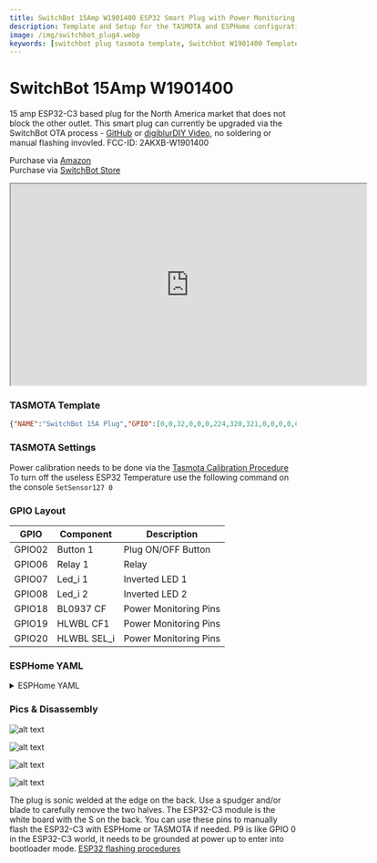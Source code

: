 ```yaml
---
title: SwitchBot 15Amp W1901400 ESP32 Smart Plug with Power Monitoring
description: Template and Setup for the TASMOTA and ESPHome configuration on the Switchbot Plug Mini
image: /img/switchbot_plug4.webp
keywords: [switchbot plug tasmota template, Switchbot W1901400 Template, Switchbot Plug ESPHome, 2AKXB-W1901400, switchbot tasmota, switchbot bluetooth proxy]
---
```


# SwitchBot 15Amp W1901400 

15 amp ESP32-C3 based plug for the North America market that does not block the other outlet.  This smart plug can currently be upgraded via the SwitchBot OTA process - [GitHub](https://github.com/kendallgoto/switchbota) or [digiblurDIY Video](https://youtu.be/iTexFQ0Th0I), no soldering or manual flashing invovled.  FCC-ID: 2AKXB-W1901400  

Purchase via [Amazon](https://amzn.to/3MzVSSR)  
Purchase via [SwitchBot Store](https://switchbot.vip/3avyiJe)

<iframe allowfullscreen height="353" src="https://www.youtube.com/embed/iTexFQ0Th0I" width="625" youtube-src-=""></iframe>  

### TASMOTA Template
```json
{"NAME":"SwitchBot 15A Plug","GPIO":[0,0,32,0,0,0,224,320,321,0,0,0,0,0,0,0,0,0,2720,2656,2624,0],"FLAG":0,"BASE":1}
```

### TASMOTA Settings   
Power calibration needs to be done via the [Tasmota Calibration Procedure](https://tasmota.github.io/docs/Power-Monitoring-Calibration/#calibration-procedure)  
To turn off the useless ESP32 Temperature use the following command on the console `SetSensor127 0`

### GPIO Layout

| GPIO |    Component | Description |
|------ |-------------|-------------|         
|GPIO02	| Button 1 | Plug ON/OFF Button
|GPIO06	| Relay 1 | Relay
|GPIO07	| Led_i 1 | Inverted LED 1
|GPIO08	| Led_i 2 | Inverted LED 2
|GPIO18	| BL0937 CF | Power Monitoring Pins
|GPIO19	| HLWBL CF1 | Power Monitoring Pins
|GPIO20	| HLWBL SEL_i | Power Monitoring Pins

### ESPHome YAML
<details><summary>ESPHome YAML</summary>     
<p>

```yaml
substitutions:
  display_name: esp32c3-sbotplug

esphome:
  name: ${display_name}
  platformio_options:
    board_build.mcu: esp32c3
    board_build.variant: esp32c3  

esp32:
  variant: ESP32C3
  board: esp32dev
  framework:
    type: esp-idf
    sdkconfig_options:
      CONFIG_BT_BLE_50_FEATURES_SUPPORTED: y
      CONFIG_BT_BLE_42_FEATURES_SUPPORTED: y
      CONFIG_ESP_TASK_WDT_TIMEOUT_S: "10"    

logger:
api:
ota:

button:
  - platform: safe_mode
    name: ${display_name} (Safe Mode)

wifi:
  ssid: !secret wifi_myssid
  password: !secret wifi_mypass
  manual_ip:
    static_ip: !secret ip_esp32c3_sbotplug
    gateway: !secret ip_gateway
    subnet: !secret ip_subnet
    dns1: !secret ip_dns1

#  Disable the bluetooth tracker/proxy if they are not needed
esp32_ble_tracker:
  scan_parameters:
# Adjust timing if the defaults do not work in your environment
#    interval: 1100ms
#    window: 1100ms
    active: true

bluetooth_proxy:
  active: true

sensor:
  - platform: hlw8012
    sel_pin:
      number: GPIO20
      inverted: true
    cf_pin: GPIO18
    cf1_pin: GPIO19
    model: BL0937
    current_resistor: 0.0011
    voltage_divider: 1450
    current:
      name: ${display_name} Amps
    voltage:
      name: ${display_name} Volts
    power:
      name: ${display_name} Watts
      accuracy_decimals: 0       
    energy:
      name: ${display_name} Energy
    update_interval: 3s
    change_mode_every: 4

switch:
  - platform: gpio
    name: ${display_name} Relay
    id: relay
    device_class: outlet
    pin: GPIO6
    restore_mode: RESTORE_DEFAULT_OFF
    on_turn_on:
      then:
        - light.turn_on: white_led
    on_turn_off:
      then:
        - light.turn_off: white_led  

binary_sensor:
  - platform: gpio
    internal: true
    pin:
      number: GPIO2
      mode: INPUT_PULLUP
      inverted: true
    name: ${display_name} Button
    filters:
      - delayed_on: 10ms
    on_press:
      then:
        - switch.toggle: relay 

light:
  - platform: binary
    internal: true
    name: ${display_name} White LED
    id: white_led
    output: white_output    

output:
  - id: white_output
    platform: gpio
    pin: GPIO7
    inverted: true

status_led:
  pin:
    number: GPIO8
    inverted: true
```
</p></details>

### Pics & Disassembly

![alt text](/img/devices/switchbot_bulb1.webp "SwitchBot 15Amp W1901400 #1")

![alt text](/img/devices/switchbot_plug1.webp "SwitchBot 15Amp W1901400 #2")

![alt text](/img/devices/switchbot_plug2.webp "SwitchBot 15Amp W1901400 #3")

![alt text](/img/devices/switchbot_plug3.webp "SwitchBot 15Amp W1901400 #4")

The plug is sonic welded at the edge on the back.  Use a spudger and/or blade to carefully remove the two halves.  The ESP32-C3 module is the white board with the S on the back.  You can use these pins to manually flash the ESP32-C3 with ESPHome or TASMOTA if needed.  P9 is like GPIO 0 in the ESP32-C3 world, it needs to be grounded at power up to enter into bootloader mode.  [ESP32 flashing procedures](/wiki/tasmota/how_to_flash_esp32)
